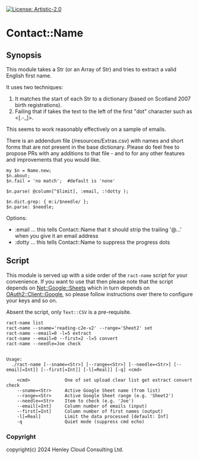 [![License: Artistic-2.0](https://img.shields.io/badge/License-Artistic%202.0-0298c3.svg)](https://opensource.org/licenses/Artistic-2.0)

# Contact::Name 

## Synopsis

This module takes a Str (or an Array of Str) and tries to extract a valid English first name.

It uses two techniques:
1. It matches the start of each Str to a dictionary (based on Scotland 2007 birth registrations).
2. Failing that if takes the text to the left of the first "dot" character such as <[.-_]>.

This seems to work reasonably effectively on a sample of emails.

There is an addendum file (/resources/Extras.csv) with names and short forms that are not present in the base dictionary. Please do feel free to propose PRs with any additions to that file - and to for any other features and improvements that you would like.

```perl6
my $n = Name.new;
$n.about;
$n.fail = 'no match';  #default is 'none'

$n.parse( @column[^$limit], :email, :!dotty );

$n.dict.grep: { m:i/$needle/ };
$n.parse: $needle;
```

Options:
- :email ... this tells Contact::Name that it should strip the trailing '@...' when you give it an email address
- :dotty ... this tells Contact::Name to suppress the progress dots


## Script

This module is served up with a side order of the ```ract-name``` script for your convenience. If you want to use that then please note that the script depends on [Net::Google::Sheets](https://github.com/librasteve/raku-Net-Google-Sheets) which in turn depends on [OAuth2::Client::Google](https://github.com/bduggan/p6-oauth2-client-google), so please follow instructions over there to configure your keys and so on.

Absent the script, only ```Text::CSV``` is a pre-requisite.

```
ract-name list
ract-name --sname='reading-c2e-v2' --range='Sheet2' set
ract-name --email=0 -l=5 extract
ract-name --email=0 --first=2 -l=5 convert
ract-name --needle=Joe check


Usage:
  ./ract-name [--sname=<Str>] [--range=<Str>] [--needle=<Str>] [--email[=Int]] [--first[=Int]] [-l[=Real]] [-q] <cmd>
  
    <cmd>             One of set upload clear list get extract convert check
    --sname=<Str>     Active Google Sheet name (from list)
    --range=<Str>     Active Google Sheet range (e.g. 'Sheet2')
    --needle=<Str>    Item to check (e.g. 'Joe')
    --email[=Int]     Column number of emails (input)
    --first[=Int]     Column number of first names (output)
    -l[=Real]         Limit the data processed [default: Inf]
    -q                Quiet mode (suppress cmd echo)
```

### Copyright
copyright(c) 2024 Henley Cloud Consulting Ltd.

